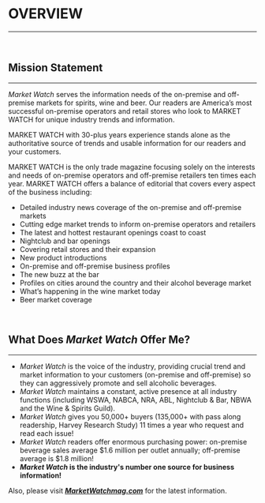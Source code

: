 # OVERVIEW
---

<br />

## Mission Statement
---

*Market Watch* serves the information needs of the on-premise and off-premise markets for spirits, wine and beer. Our readers are America’s most successful on-premise operators and retail stores who look to MARKET WATCH for unique industry trends and information.

MARKET WATCH with 30-plus years experience stands alone as the authoritative source of trends and usable information for our readers and your customers.

MARKET WATCH is the only trade magazine focusing solely on the interests and needs of on-premise operators and off-premise retailers ten times each year. MARKET WATCH offers a balance of editorial that covers every aspect of the business including:

- Detailed industry news coverage of the on-premise and off-premise markets
- Cutting edge market trends to inform on-premise operators and retailers
- The latest and hottest restaurant openings coast to coast
- Nightclub and bar openings
- Covering retail stores and their expansion
- New product introductions
- On-premise and off-premise business profiles
- The new buzz at the bar
- Profiles on cities around the country and their alcohol beverage market
- What’s happening in the wine market today
- Beer market coverage

<br />

## What Does *Market Watch* Offer Me?
---

- *Market Watch* is the voice of the industry, providing crucial trend and market information to your customers
(on-premise and off-premise) so they can aggressively promote and sell alcoholic beverages.
- *Market Watch* maintains a constant, active presence at all industry functions (including WSWA, NABCA,
NRA, ABL, Nightclub & Bar, NBWA and the Wine & Spirits Guild).
- *Market Watch* gives you 50,000+ buyers (135,000+ with pass along readership, Harvey Research Study)
11 times a year who request and read each issue!
- *Market Watch* readers offer enormous purchasing power: on-premise beverage sales average $1.6 million
per outlet annually; off-premise average is $1.8 million!
- ***Market Watch* is the industry's number one source for business information!**

Also, please visit [***MarketWatchmag.com***](http://www.marketwatchmag.com) for the latest information.